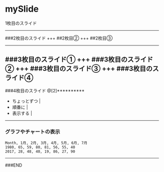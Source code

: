 # mySlide

1枚目のスライド

---
###2枚目のスライド
+++
##2枚目②
+++
##2枚目③

---
###3枚目のスライド①
+++
###3枚目のスライド②
+++
###3枚目のスライド③
+++
###3枚目のスライド④
---

###4枚目のスライド
@[2]**********
- ちょっとずつ |
- 順番に |
- 表示する |
---
### グラフやチャートの表示


<canvas data-chart="radar">


    Month, 1月, 2月, 3月, 4月, 5月, 6月, 7月
    1980, 65, 59, 80, 81, 56, 55, 40
    2017, 28, 48, 40, 19, 86, 27, 90


</canvas>

---
###END
